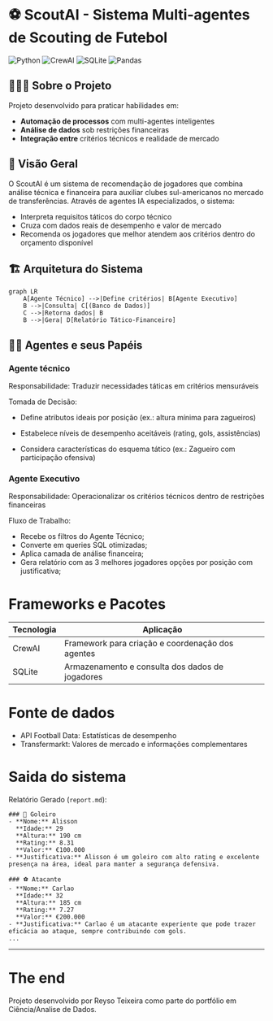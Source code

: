 # ⚽ ScoutAI - Sistema Multi-agentes de Scouting de Futebol

![Python](https://img.shields.io/badge/python-3.10%2B-green)
![CrewAI](https://img.shields.io/badge/framework-CrewAI-red)
![SQLite](https://img.shields.io/badge/database-SQLite-blue)
![Pandas](https://img.shields.io/badge/analysis-Pandas-white)

## 👨🏻‍💻 Sobre o Projeto

Projeto desenvolvido para praticar habilidades em:
- **Automação de processos** com multi-agentes inteligentes
- **Análise de dados** sob restrições financeiras
- **Integração entre** critérios técnicos e realidade de mercado

## 📌 Visão Geral

O ScoutAI é um sistema de recomendação de jogadores que combina análise técnica e financeira para auxiliar clubes sul-americanos no mercado de transferências. Através de agentes IA especializados, o sistema:

- Interpreta requisitos táticos do corpo técnico
- Cruza com dados reais de desempenho e valor de mercado
- Recomenda os jogadores que melhor atendem aos critérios dentro do orçamento disponível

## 🏗️ Arquitetura do Sistema

```mermaid
graph LR
    A[Agente Técnico] -->|Define critérios| B[Agente Executivo]
    B -->|Consulta| C[(Banco de Dados)]
    C -->|Retorna dados| B
    B -->|Gera| D[Relatório Tático-Financeiro]
```
## 👨‍💼 Agentes e seus Papéis
### Agente técnico
Responsabilidade: Traduzir necessidades táticas em critérios mensuráveis

Tomada de Decisão:

- Define atributos ideais por posição (ex.: altura mínima para zagueiros)

- Estabelece níveis de desempenho aceitáveis (rating, gols, assistências)

- Considera características do esquema tático (ex.: Zagueiro com participação ofensiva)

### Agente Executivo
Responsabilidade: Operacionalizar os critérios técnicos dentro de restrições financeiras

Fluxo de Trabalho:

- Recebe os filtros do Agente Técnico;
- Converte em queries SQL otimizadas;
- Aplica camada de análise financeira;
- Gera relatório com as 3 melhores jogadores opções por posição com justificativa;

# Frameworks e Pacotes
| Tecnologia | Aplicação |
| --- | --- |
| CrewAI | Framework para criação e coordenação dos agentes|
| SQLite | Armazenamento e consulta dos dados de jogadores |

# Fonte de dados
- API Football Data: Estatísticas de desempenho
- Transfermarkt: Valores de mercado e informações complementares

# Saida do sistema
Relatório Gerado (`report.md`):

```
### 🧤 Goleiro
- **Nome:** Alisson  
  **Idade:** 29  
  **Altura:** 190 cm  
  **Rating:** 8.31  
  **Valor:** €100.000  
- **Justificativa:** Alisson é um goleiro com alto rating e excelente presença na área, ideal para manter a segurança defensiva.

### ⚽ Atacante
- **Nome:** Carlao  
  **Idade:** 32  
  **Altura:** 185 cm  
  **Rating:** 7.27  
  **Valor:** €200.000  
- **Justificativa:** Carlao é um atacante experiente que pode trazer eficácia ao ataque, sempre contribuindo com gols.
...
```

____

# The end

Projeto desenvolvido por Reyso Teixeira como parte do portfólio em Ciência/Analise de Dados.